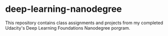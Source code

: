 # deep-learning-nanodegree
This repository contains class assignments and projects from my completed Udacity's Deep Learning Foundations Nanodegree porgram.
